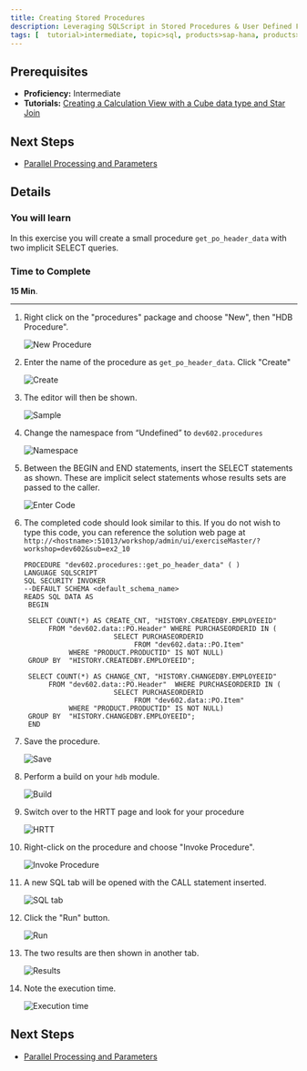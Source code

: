 ```yaml
---
title: Creating Stored Procedures
description: Leveraging SQLScript in Stored Procedures & User Defined Functions
tags: [  tutorial>intermediate, topic>sql, products>sap-hana, products>sap-hana\,-express-edition ]
---
```

## Prerequisites  
 - **Proficiency:** Intermediate
 - **Tutorials:** [Creating a Calculation View with a Cube data type and Star Join](http://go.sap.com/developer/tutorials/xsa-sqlscript-cube.html)

## Next Steps
 - [Parallel Processing and Parameters](http://go.sap.com/developer/tutorials/xsa-sqlscript-parallel.html)

## Details
### You will learn  
In this exercise you will create a small procedure `get_po_header_data` with two implicit SELECT queries.

### Time to Complete
**15 Min**.

---

1. Right click on the "procedures" package and choose "New", then "HDB Procedure".
    
    ![New Procedure](1.png)
    
2. Enter the name of the procedure as `get_po_header_data`.  Click "Create"
	
	![Create](2.png)
	
3. The editor will then be shown.

    ![Sample](3.png)
    
4. Change the namespace from “Undefined” to `dev602.procedures`

    ![Namespace](4.png)

5. Between the BEGIN and END statements, insert the SELECT statements as shown.  These are implicit select statements whose results sets are passed to the caller.  

    ![Enter Code](5.png)

6. The completed code should look similar to this. If you do not wish to type this code, you can reference the solution web page at `http://<hostname>:51013/workshop/admin/ui/exerciseMaster/?workshop=dev602&sub=ex2_10`
   ```   PROCEDURE "dev602.procedures::get_po_header_data" ( )   LANGUAGE SQLSCRIPT   SQL SECURITY INVOKER   --DEFAULT SCHEMA <default_schema_name>   READS SQL DATA AS	BEGIN	SELECT COUNT(*) AS CREATE_CNT, "HISTORY.CREATEDBY.EMPLOYEEID"          FROM "dev602.data::PO.Header" WHERE PURCHASEORDERID IN (                         SELECT PURCHASEORDERID                               FROM "dev602.data::PO.Item"               WHERE "PRODUCT.PRODUCTID" IS NOT NULL)    GROUP BY  "HISTORY.CREATEDBY.EMPLOYEEID";        SELECT COUNT(*) AS CHANGE_CNT, "HISTORY.CHANGEDBY.EMPLOYEEID"          FROM "dev602.data::PO.Header"  WHERE PURCHASEORDERID IN (                         SELECT PURCHASEORDERID                               FROM "dev602.data::PO.Item"              WHERE "PRODUCT.PRODUCTID" IS NOT NULL)    GROUP BY  "HISTORY.CHANGEDBY.EMPLOYEEID";	END   ```
   
7. Save the procedure.

    ![Save](7.png)

8. Perform a build on your `hdb` module.

    ![Build](8.png)

9. Switch over to the HRTT page and look for your procedure

    ![HRTT](9.png)

10. Right-click on the procedure and choose "Invoke Procedure".

    ![Invoke Procedure](10.png)

11. A new SQL tab will be opened with the CALL statement inserted.  

    ![SQL tab](11.png)

12. Click the "Run" button.

    ![Run](12.png)

13. The two results are then shown in another tab.  

    ![Results](13.png)

14. Note the execution time.

    ![Execution time](14.png)



## Next Steps
 - [Parallel Processing and Parameters](http://go.sap.com/developer/tutorials/xsa-sqlscript-parallel.html)

